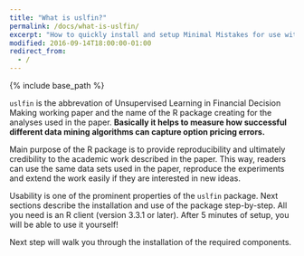 ```yaml
---
title: "What is uslfin?"
permalink: /docs/what-is-uslfin/
excerpt: "How to quickly install and setup Minimal Mistakes for use with GitHub Pages."
modified: 2016-09-14T18:00:00-01:00
redirect_from:
  - /
---
```


{% include base_path %}

`uslfin` is the abbrevation of Unsupervised Learning in Financial Decision Making working paper and the name of the R package creating for the analyses used in the paper. **Basically it helps to measure how successful different data mining algorithms can capture option pricing errors.**

Main purpose of the R package is to provide reproducibility and ultimately credibility to the academic work described in the paper. This way, readers can use the same data sets used in the paper, reproduce the experiments and extend the work easily if they are interested in new ideas.

Usability is one of the prominent properties of the `uslfin` package. Next sections describe the installation and use of the package step-by-step. All you need is an R client (version 3.3.1 or later). After 5 minutes of setup, you will be able to use it yourself!

Next step will walk you through the installation of the required components.

<!--
Minimal Mistakes has been developed to be 100% compatible with hosting a site on [GitHub Pages](https://pages.github.com/). To get up and running with a new GitHub repository quickly, follow these steps or jump ahead to the [full installation guide]({{ base_path }}/docs/installation/).

## Fork the Theme

Fork the [Minimal Mistakes theme](https://github.com/mmistakes/minimal-mistakes/fork), then rename the repo to **USERNAME.github.io** --- replacing **USERNAME** with your GitHub username.

<figure>
  <img src="{{ base_path }}/images/mm-theme-fork-repo.png" alt="fork Minimal Mistakes">
</figure>

**Note:** Your Jekyll site should be viewable immediately at <http://USERNAME.github.io>. If it's not, you can force a rebuild by **Customizing Your Site** (see below for more details).
{: .notice--warning}

If you're hosting several Jekyll based sites under the same GitHub username you will have to use Project Pages instead of User Pages. Essentially you rename the repo to something other than **USERNAME.github.io** and create a `gh-pages` branch off of `master`. For more details on how to set things up check [GitHub's documentation](https://help.github.com/articles/user-organization-and-project-pages/).

<figure>
  <img src="{{ base_path }}/images/mm-gh-pages.gif" alt="creating a new branch on GitHub">
</figure>

**ProTip:** Be sure to [delete](https://github.com/blog/1377-create-and-delete-branches) the `gh-pages` branch if you forked Minimal Mistakes. This branch contains the documentation and demo site for the theme and you probably don't want that showing up in your repo.
{: .notice--info}

## Customize Your Site

Open up `_config.yml` found in the root of the repo and edit anything under **Site Settings**. For a full explanation of every setting be sure to read the [**Configuration**]({{ base_path }}/docs/configuration/) section, but for now let's just change the site's title.

<figure>
  <img src="{{ base_path }}/images/mm-github-edit-config.gif" alt="editing _config.yml file">
  <figcaption>Edit text files without leaving GitHub.com</figcaption>
</figure>

Committing a change to `_config.yml` (or any file in your repository) will force GitHub Pages to rebuild your site with Jekyll. It should then be viewable a few seconds later at `https://USERNAME.github.io`.

---

Congratulations! You've successfully forked the theme and are up an running with GitHub Pages. Now you're ready to add content and customize the site further.
-->
